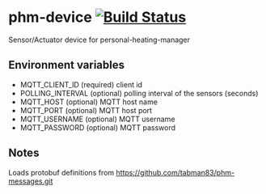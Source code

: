 # phm-device [![Build Status](https://travis-ci.org/tabman83/phm-device.svg?branch=master)](https://travis-ci.org/tabman83/phm-device)

Sensor/Actuator device for personal-heating-manager

## Environment variables
- MQTT_CLIENT_ID (required) client id
- POLLING_INTERVAL (optional) polling interval of the sensors (seconds)
- MQTT_HOST (optional) MQTT host name
- MQTT_PORT (optional) MQTT host port
- MQTT_USERNAME (optional) MQTT username
- MQTT_PASSWORD (optional) MQTT password

## Notes
Loads protobuf definitions from https://github.com/tabman83/phm-messages.git
